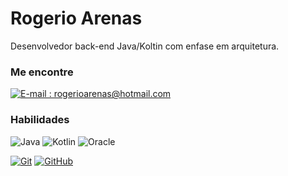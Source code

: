 # Rogerio Arenas

Desenvolvedor back-end Java/Koltin com enfase em arquitetura.

### Me encontre

[![E-mail : rogerioarenas@hotmail.com](https://img.shields.io/badge/-Email-000?style=for-the-badge&logo=microsoft-outlook&logoColor=E94D5F)](rogerioarenas@hotmail.com)


### Habilidades

![Java](https://img.shields.io/badge/HTML-000?style=for-the-badge&logo=html5&logoColor=30A3DC)
![Kotlin](https://img.shields.io/badge/CSS3-000?style=for-the-badge&logo=css3&logoColor=E94D5F)
![Oracle](https://img.shields.io/badge/JavaScript-000?style=for-the-badge&logo=javascript&logoColor=30A3DC)

[![Git](https://img.shields.io/badge/Git-000?style=for-the-badge&logo=git&logoColor=E94D5F)]()
[![GitHub](https://img.shields.io/badge/GitHub-000?style=for-the-badge&logo=github&logoColor=30A3DC)]()